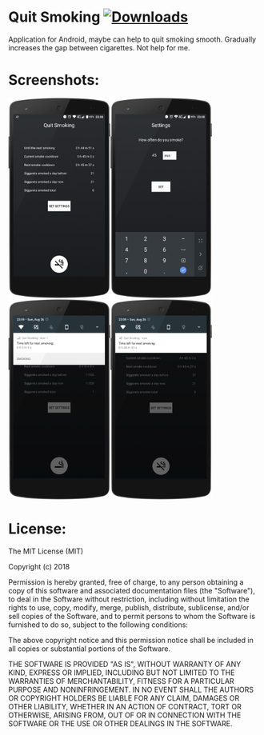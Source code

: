 # Quit Smoking [![Downloads](https://img.shields.io/github/downloads/qvepoy/QuitSmoking/total.svg?label=Downloads&maxAge=60)](https://github.com/qvepoy/QuitSmoking/releases/latest)

Application for Android, maybe can help to quit smoking smooth. Gradually increases the gap between cigarettes. Not help for me.

# Screenshots:
<img src="/repository_files/image1.png" height="400px"/><img src="/repository_files/image2.png" height="400px"/><img src="/repository_files/image3.png" height="400px"/><img src="/repository_files/image4.png" height="400px"/>




# License:
The MIT License (MIT)

Copyright (c) 2018 

Permission is hereby granted, free of charge, to any person obtaining a copy
of this software and associated documentation files (the "Software"), to deal
in the Software without restriction, including without limitation the rights
to use, copy, modify, merge, publish, distribute, sublicense, and/or sell
copies of the Software, and to permit persons to whom the Software is
furnished to do so, subject to the following conditions:

The above copyright notice and this permission notice shall be included in all
copies or substantial portions of the Software.

THE SOFTWARE IS PROVIDED "AS IS", WITHOUT WARRANTY OF ANY KIND, EXPRESS OR
IMPLIED, INCLUDING BUT NOT LIMITED TO THE WARRANTIES OF MERCHANTABILITY,
FITNESS FOR A PARTICULAR PURPOSE AND NONINFRINGEMENT. IN NO EVENT SHALL THE
AUTHORS OR COPYRIGHT HOLDERS BE LIABLE FOR ANY CLAIM, DAMAGES OR OTHER
LIABILITY, WHETHER IN AN ACTION OF CONTRACT, TORT OR OTHERWISE, ARISING FROM,
OUT OF OR IN CONNECTION WITH THE SOFTWARE OR THE USE OR OTHER DEALINGS IN THE
SOFTWARE.
